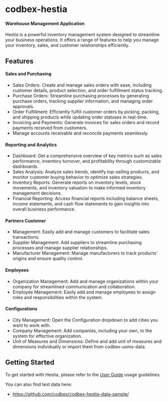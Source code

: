 # codbex-hestia
#### Warehouse Management Application

Hestia is a powerful inventory management system designed to streamline your business operations. It offers a range of features to help you manage your inventory, sales, and customer relationships efficiently.

## Features 
#### Sales and Purchasing 
- Sales Orders: Create and manage sales orders with ease, including customer details, product selection, and order fulfillment status tracking. 
- Purchase Orders: Streamline purchasing processes by generating purchase orders, tracking supplier information, and managing order approvals. 
- Order Fulfillment: Efficiently fulfill customer orders by picking, packing, and shipping products while updating order statuses in real-time. 
- Invoicing and Payments: Generate invoices for sales orders and record payments received from customers. 
- Manage accounts receivable and reconcile payments seamlessly. 
#### Reporting and Analytics 
- Dashboard: Get a comprehensive overview of key metrics such as sales performance, inventory turnover, and profitability through customizable dashboards. 
- Sales Analysis: Analyze sales trends, identify top-selling products, and monitor customer buying behavior to optimize sales strategies. 
- Inventory Reports: Generate reports on inventory levels, stock movements, and inventory valuation to make informed inventory management decisions. 
- Financial Reporting: Access financial reports including balance sheets, income statements, and cash flow statements to gain insights into overall business performance.
#### Partners Customer 
- Management: Easily add and manage customers to facilitate sales transactions. 
- Supplier Management: Add suppliers to streamline purchasing processes and manage supplier relationships. 
- Manufacturer Management: Manage manufacturers to track products' origins and ensure quality control. 
#### Employees 
- Organization Management: Add and manage organizations within your company for streamlined communication and collaboration. 
- Employee Management: Easily add and manage employees to assign roles and responsibilities within the system. 
#### Configurations 
- City Management: Open the Configuration dropdown to add cities you want to work with. 
- Company Management: Add companies, including your own, to the system for effective organization. 
- Unit of Measures and Dimensions: Define and add unit of measures and dimensions individually or import them from codbex-uoms-data. 

## Getting Started 
To get started with Hestia, please refer to the [User Guide](https://github.com/codbex/codbex-hestia/wiki/User-Guide) usage guidelines.

You can also find test data here:

- https://github.com/codbex/codbex-hestia-data-sample/

